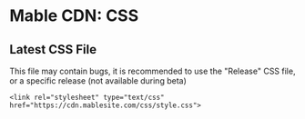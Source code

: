 # Mable CDN: CSS

## Latest CSS File

This file may contain bugs, it is recommended to use the "Release" CSS file, or a specific release (not available during beta)

```
<link rel="stylesheet" type="text/css"  href="https://cdn.mablesite.com/css/style.css">
```